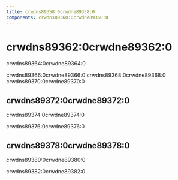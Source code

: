 ```yaml
---
title: crwdns89358:0crwdne89358:0
components: crwdns89360:0crwdne89360:0
---
```


# crwdns89362:0crwdne89362:0

<p class="description">crwdns89364:0crwdne89364:0</p>

crwdns89366:0crwdne89366:0 crwdns89368:0crwdne89368:0 crwdns89370:0crwdne89370:0

## crwdns89372:0crwdne89372:0

crwdns89374:0crwdne89374:0

crwdns89376:0crwdne89376:0

## crwdns89378:0crwdne89378:0

crwdns89380:0crwdne89380:0

crwdns89382:0crwdne89382:0